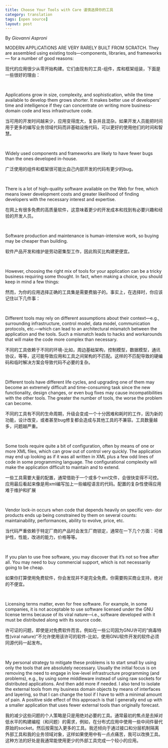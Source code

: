 ```yaml
---
title: Choose Your Tools with Care 谨慎选择你的工具
category: translation
tags: [open source]
layout: post
---
```


By _Giovanni Asproni_

MODERN APPLiCATiONS ARE VERY RARELY BUiLT FROM SCRATCH. They are assembled using existing tools—components, libraries, and frameworks— for a number of good reasons:

现代的应用很少从零开始构建。它们由现有的工具-组件，库和框架组装，下面是一些很好的理由：

<br/>

Applications grow in size, complexity, and sophistication, while the time available to develop them grows shorter. It makes better use of developers’ time and intelligence if they can concentrate on writing more business-domain code and less infrastructure code.

当可用的开发时间越来少，应用变得庞大，复杂并且混杂。如果开发人员能把时间用于更多的编写业务领域代码而非基础设施代码，可以更好的使用他们的时间和智慧。

<br/>

Widely used components and frameworks are likely to have fewer bugs than the ones developed in-house.

广泛使用的组件和框架很可能比自己内部开发的代码有更少的bug。

<br/>

There is a lot of high-quality software available on the Web for free, which means lower development costs and greater likelihood of finding developers with the necessary interest and expertise.

在网上有很多免费的高质量软件，这意味着更少的开发成本和找到有必要兴趣和经验的开发人员。

<br/>

Software production and maintenance is human-intensive work, so buying may be cheaper than building.

软件产品开发和维护是劳动密集型工作，因此购买比构建更便宜。

<br/>

However, choosing the right mix of tools for your application can be a tricky business requiring some thought. In fact, when making a choice, you should keep in mind a few things:

然而，为你的应用选择正确的工具集是需要费脑子的。事实上，在选择时，你应该记住以下几件事：

<br/>

Different tools may rely on different assumptions about their context—e.g., surrounding infrastructure, control model, data model, communication protocols, etc.—which can lead to an architectural mismatch between the application and the tools. Such a mismatch leads to hacks and workarounds that will make the code more complex than necessary.

不同的工具依赖于不同的环境-比如，周边基础架构，控制模型，数据模型，通讯协议，等等，这可能导致应用和工具之间架构的不匹配。这样的不匹配导致的硬编码和临时解决方案会导致代码不必要的复杂。

<br/>

Different tools have different life cycles, and upgrading one of them may become an extremely difficult and time-consuming task since the new functionality, design changes, or even bug fixes may cause incompatibilities with the other tools. The greater the number of tools, the worse the problem can become.

不同的工具有不同的生命周期，升级会变成一个十分困难和耗时的工作，因为新的功能，设计改变，或者甚至bug修复都会造成与其他工具的不兼容。工具数量越多，问题越严重。

<br/>

Some tools require quite a bit of configuration, often by means of one or more XML files, which can grow out of control very quickly. The application may end up looking as if it was all written in XML plus a few odd lines of code in some programming language. The configurational complexity will make the application difficult to maintain and to extend.

一些工具需要大量的配置，通常借助于一个或多个xml文件，会很快变得不可控。应用最后看起来像是用xml编写加上一些编程语言的代码。配置的复杂性使得应用难于维护和扩展

<br/>

Vendor lock-in occurs when code that depends heavily on specific ven- dor products ends up being constrained by them on several counts: maintainability, performances, ability to evolve, price, etc.

当代码严重依赖于特定厂商的产品时会发生厂商锁定，通常在一下几个方面：可维护性，性能，改进的能力，价格等等。

<br/>

If you plan to use free software, you may discover that it’s not so free after all. You may need to buy commercial support, which is not necessarily going to be cheap.

如果你打算使用免费软件，你会发现并不是完全免费。你需要购买商业支持，绝对的不便宜。

<br/>

Licensing terms matter, even for free software. For example, in some companies, it is not acceptable to use software licensed under the GNU license terms because of its viral nature—i.e., software developed with it must be distributed along with its source code.

许可证的问题，即使是对免费软件而言。例如在一些公司因为GNU许可的“病毒特性(viral nature)”不允许使用该许可的软件-比如，使用GNU软件开发的软件必须同源代码一起发布。

<br/>

My personal strategy to mitigate these problems is to start small by using only the tools that are absolutely necessary. Usually the initial focus is on removing the need to engage in low-level infrastructure programming (and problems), e.g., by using some middleware instead of using raw sockets for distributed applications. And then add more if needed. I also tend to isolate the external tools from my business domain objects by means of interfaces and layering, so that I can change the tool if I have to with a minimal amount of pain. A positive side effect of this approach is that I generally end up with a smaller application that uses fewer external tools than originally forecast.

我的减少这些问题的个人策略是只是用绝对必要的工具。通常最初的焦点是去掉对低水平的构建编程（和问题）的需求，例如，在分布式应用中使用一些中间件替代原始的socket。然后按需加入更多的工具。我还倾向于通过接口和分层机制隔离外部工具和我的业务领域对象，这样如果使用中有一点点痛苦，我可以改换工具。这种方法的好处是我通常能使用更少的外部工具完成一个较小的应用。
